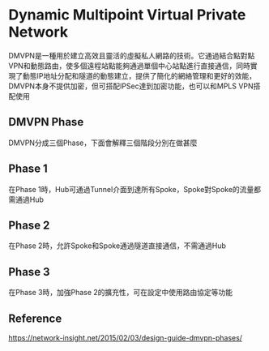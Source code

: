 # Dynamic Multipoint Virtual Private Network #

DMVPN是一種用於建立高效且靈活的虛擬私人網路的技術。它通過結合點對點VPN和動態路由，使多個遠程站點能夠通過單個中心站點進行直接通信，同時實現了動態IP地址分配和隧道的動態建立，提供了簡化的網絡管理和更好的效能，DMVPN本身不提供加密，但可搭配IPSec達到加密功能，也可以和MPLS VPN搭配使用

## DMVPN Phase ## 

DMVPN分成三個Phase，下面會解釋三個階段分別在做甚麼

## Phase 1 ##

在Phase 1時，Hub可通過Tunnel介面到達所有Spoke，Spoke對Spoke的流量都需通過Hub

## Phase 2 ##

在Phase 2時，允許Spoke和Spoke通過隧道直接通信，不需通過Hub

## Phase 3 ##

在Phase 3時，加強Phase 2的擴充性，可在設定中使用路由協定等功能

## Reference ## 

https://network-insight.net/2015/02/03/design-guide-dmvpn-phases/
